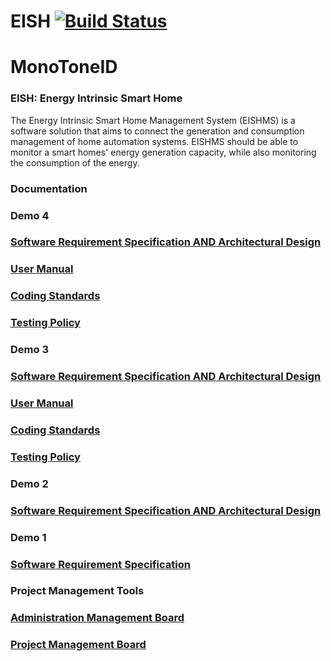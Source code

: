 # EISH [![Build Status](https://travis-ci.org/cos301-2019-se/EISH.svg?branch=master)](https://travis-ci.org/cos301-2019-se/EISH)
# MonoToneID
### EISH: Energy Intrinsic Smart Home
The Energy Intrinsic Smart Home Management System (EISHMS) is a software solution
that aims to connect the generation and consumption management of home automation systems. EISHMS should be able to monitor a smart homes' energy generation capacity, while also
monitoring the consumption of the energy.

### Documentation

### Demo 4
### <a href="https://github.com/cos301-2019-se/EISH/blob/master/Documentation/SRS_EISHv2Demo4.pdf" target="_blank">Software Requirement Specification AND Architectural Design</a>

### <a href="https://github.com/cos301-2019-se/EISH/blob/master/Documentation/usermanual v2.pdf" target="_blank">User Manual</a>

### <a href="https://github.com/cos301-2019-se/EISH/blob/master/Documentation/CodingStandarddemo4.pdf" target="_blank">Coding Standards </a>

### <a href="https://github.com/cos301-2019-se/EISH/blob/master/Documentation/testingPolicyVersion2demo4.pdf" target="_blank">Testing Policy</a>

### Demo 3

### <a href="https://github.com/cos301-2019-se/EISH/blob/master/Documentation/SRS_EISHDemo3.pdf" target="_blank">Software Requirement Specification AND Architectural Design</a>

### <a href="https://github.com/cos301-2019-se/EISH/blob/master/Documentation/usermanual.pdf" target="_blank">User Manual</a>

### <a href="https://github.com/cos301-2019-se/EISH/blob/master/Documentation/CodingStandard.pdf" target="_blank">Coding Standards</a>

### <a href="https://github.com/cos301-2019-se/EISH/blob/master/Documentation/testingPolicyVersion2.pdf" target="_blank">Testing Policy</a>

### Demo 2

### <a href="https://github.com/cos301-2019-se/EISH/blob/master/Documentation/SRS_EISH_Demo2.pdf" target="_blank">Software Requirement Specification AND Architectural Design</a>

### Demo 1

### <a href="https://github.com/cos301-2019-se/EISH/blob/master/Documentation/SRS_EISH.pdf" target="_blank">Software Requirement Specification</a>

### Project Management Tools

### <a href="https://trello.com/b/HwwqggZa/monotoneid" target="_blank">Administration Management Board</a>

### <a href="https://trello.com/b/zj2DTdGW/project-development" target="_blank">Project Management Board</a>
